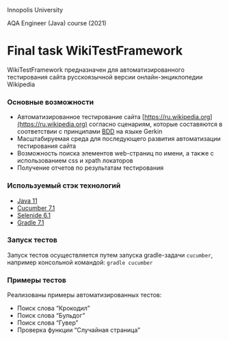 Innopolis University


AQA Engineer (Java) course (2021)
# Final task WikiTestFramework

WikiTestFramework предназначен для автоматизированного тестирования сайта русскоязычной версии онлайн-энциклопедии Wikipedia
### Основные возможности
* Автоматизированное тестирование сайта [https://ru.wikipedia.org](https://ru.wikipedia.org) согласно сценариям, которые составяются в соответствии с принципами [BDD](https://cucumber.io/training/) на языке Gerkin 
* Масштабируемая среда для последующего развития автоматизации тестирования сайта
* Возможность поиска элементов web-страниц по имени, а также с использованием css и xpath локаторов
* Получение отчетов по результатам тестирования

### Используемый стэк технологий
* [Java 11](https://jdk.java.net/11/)
* [Cucumber 7.1](https://cucumber.io/docs/guides/)
* [Selenide 6.1](https://selenide.org/)
* [Gradle 7.1](https://gradle.org/)

### Запуск тестов
Запуск тестов осуществляется путем запуска gradle-задачи `cucumber`, например консольной командой: `gradle cucumber`

### Примеры тестов
Реализованы примеры автоматизированных тестов:
* Поиск слова “Крокодил”
* Поиск слова “Бульдог”
* Поиск слова “Гувер”
* Проверка функции “Случайная страница”



